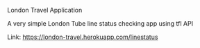London Travel Application

A very simple London Tube line status checking app using tfl API

Link: https://london-travel.herokuapp.com/linestatus
